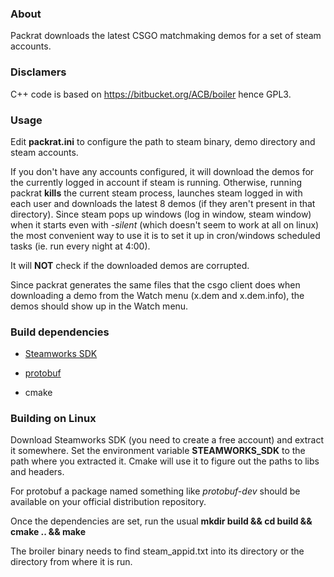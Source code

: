 ### About ###
Packrat downloads the latest CSGO matchmaking demos for a set of steam accounts.

### Disclamers ###
C++ code is based on https://bitbucket.org/ACB/boiler hence GPL3.

### Usage ###
Edit __packrat.ini__ to configure the path to steam binary, demo directory and steam accounts.

If you don't have any accounts configured, it will download the demos for the currently logged in account if steam is running. Otherwise, running packrat __kills__ the current steam process, launches steam logged in with each user and downloads the latest 8 demos (if they aren't present in that directory). Since steam pops up windows (log in window, steam window) when it starts even with _-silent_ (which doesn't seem to work at all on linux) the most convenient way to use it is to set it up in cron/windows scheduled tasks (ie. run every night at 4:00).

It will __NOT__ check if the downloaded demos are corrupted.

Since packrat generates the same files that the csgo client does when downloading a demo from the Watch menu (x.dem and x.dem.info), the demos should show up in the Watch menu.

### Build dependencies ###
* [Steamworks SDK](https://partner.steamgames.com/)

* [protobuf](https://developers.google.com/protocol-buffers/docs/downloads)

* cmake

### Building on Linux ###
Download Steamworks SDK (you need to create a free account) and extract it somewhere. Set the environment variable __STEAMWORKS_SDK__ to the path where you extracted it. Cmake will use it to figure out the paths to libs and headers.

For protobuf a package named something like _protobuf-dev_ should be available on your official distribution repository.

Once the dependencies are set, run the usual __mkdir build && cd build && cmake .. && make__

The broiler binary needs to find steam_appid.txt into its directory or the directory from where it is run.
